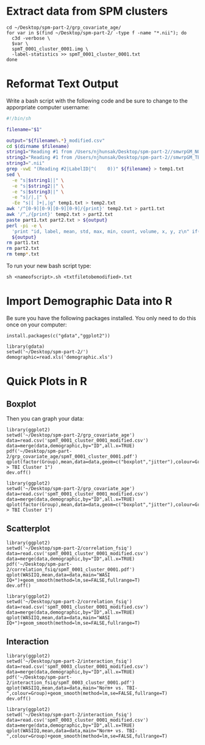 # Extract data from SPM clusters

```
cd ~/Desktop/spm-part-2/grp_covariate_age/
for var in $(find ~/Desktop/spm-part-2/ -type f -name "*.nii"); do
  c3d -verbose \
  $var \
  spmT_0001_cluster_0001.img \
  -label-statistics >> spmT_0001_cluster_0001.txt
done
```

# Reformat Text Output

Write a bash script with the following code and be sure to change <username> to the apporpriate computer username:

```bash
#!/bin/sh

filename="$1"

output="${filename%.*}_modified.csv"
cd $(dirname $filename)
string1="Reading #1 from /Users/njhunsak/Desktop/spm-part-2//smwrpGM_NORM_"
string2="Reading #1 from /Users/njhunsak/Desktop/spm-part-2//smwrpGM_TBI_"
string3=".nii"
grep -vwE "(Reading #2|LabelID|^(    0))" ${filename} > temp1.txt
sed \
  -e "s|$string1||" \
  -e "s|$string2||" \
  -e "s|$string3||" \
  -e "s|/|,|" \
  -Ee "s|[ ]+|,|g" temp1.txt > temp2.txt
awk '/^[0-9][0-9][0-9][0-9]/{print}' temp2.txt > part1.txt
awk '/^,/{print}' temp2.txt > part2.txt
paste part1.txt part2.txt > ${output}
perl -pi -e \
  'print "id, label, mean, std, max, min, count, volume, x, y, z\n" if($.==1)' \
  ${output}
rm part1.txt
rm part2.txt
rm temp*.txt
```

To run your new bash script type:

```
sh <nameofscript>.sh <txtfiletobemodified>.txt
```

# Import Demographic Data into R

Be sure you have the following packages installed. You only need to do this once on your computer:

```
install.packages(c("gdata","ggplot2"))
```

```
library(gdata)
setwd('~/Desktop/spm-part-2/')
demographic=read.xls('demographic.xls')
```

# Quick Plots in R

## Boxplot

Then you can graph your data:

```
library(ggplot2)
setwd('~/Desktop/spm-part-2/grp_covariate_age')
data=read.csv('spmT_0001_cluster_0001_modified.csv')
data=merge(data,demographic,by="ID",all.x=TRUE)
pdf('~/Desktop/spm-part-2/grp_covariate_age/spmT_0001_cluster_0001.pdf')
qplot(factor(Group),mean,data=data,geom=c("boxplot","jitter"),colour=Group,main="Norm > TBI Cluster 1")
dev.off()
```

```
library(ggplot2)
setwd('~/Desktop/spm-part-2/grp_covariate_age')
data=read.csv('spmT_0001_cluster_0001_modified.csv')
data=merge(data,demographic,by="ID",all.x=TRUE)
qplot(factor(Group),mean,data=data,geom=c("boxplot","jitter"),colour=Group,main="Norm > TBI Cluster 1")
```

## Scatterplot
```
library(ggplot2)
setwd('~/Desktop/spm-part-2/correlation_fsiq')
data=read.csv('spmT_0001_cluster_0001_modified.csv')
data=merge(data,demographic,by="ID",all.x=TRUE)
pdf('~/Desktop/spm-part-2/correlation_fsiq/spmT_0001_cluster_0001.pdf')
qplot(WASIIQ,mean,data=data,main="WASI IQ+")+geom_smooth(method=lm,se=FALSE,fullrange=T)
dev.off()
```

```
library(ggplot2)
setwd('~/Desktop/spm-part-2/correlation_fsiq')
data=read.csv('spmT_0001_cluster_0001_modified.csv')
data=merge(data,demographic,by="ID",all.x=TRUE)
qplot(WASIIQ,mean,data=data,main="WASI IQ+")+geom_smooth(method=lm,se=FALSE,fullrange=T)
```

## Interaction
```
library(ggplot2)
setwd('~/Desktop/spm-part-2/interaction_fsiq')
data=read.csv('spmT_0003_cluster_0001_modified.csv')
data=merge(data,demographic,by="ID",all.x=TRUE)
pdf('~/Desktop/spm-part-2/interaction_fsiq/spmT_0003_cluster_0001.pdf')
qplot(WASIIQ,mean,data=data,main="Norm+ vs. TBI-",colour=Group)+geom_smooth(method=lm,se=FALSE,fullrange=T)
dev.off()
```

```
library(ggplot2)
setwd('~/Desktop/spm-part-2/interaction_fsiq')
data=read.csv('spmT_0003_cluster_0001_modified.csv')
data=merge(data,demographic,by="ID",all.x=TRUE)
qplot(WASIIQ,mean,data=data,main="Norm+ vs. TBI-",colour=Group)+geom_smooth(method=lm,se=FALSE,fullrange=T)
```